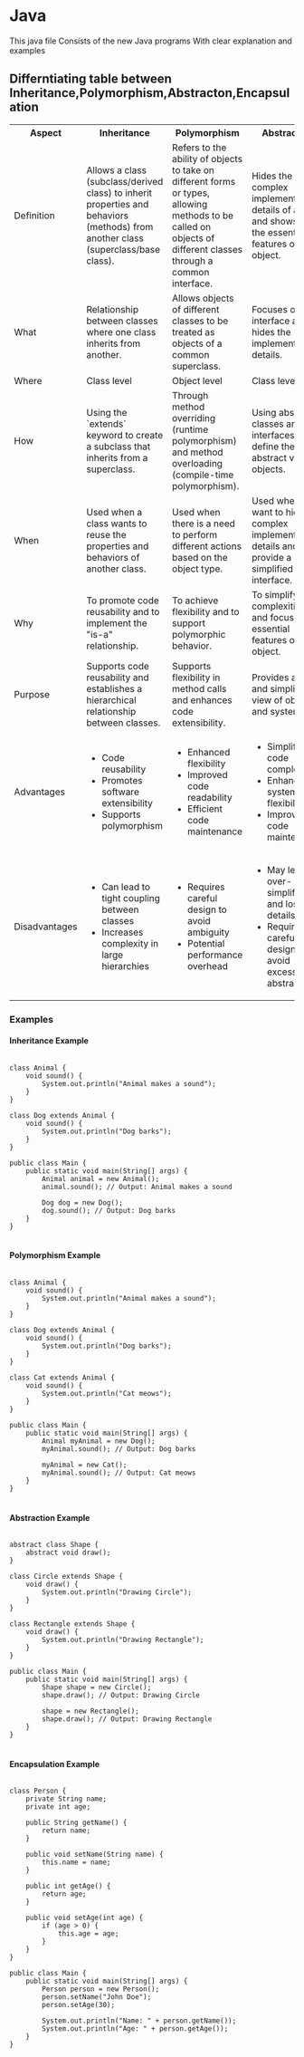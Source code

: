 <h1>Java</h1>
This java file Consists of the new Java programs With clear explanation and examples

<h2>Differntiating table between Inheritance,Polymorphism,Abstracton,Encapsulation</h2>
<table>
    <tr>
        <th>Aspect</th>
        <th>Inheritance</th>
        <th>Polymorphism</th>
        <th>Abstraction</th>
        <th>Encapsulation</th>
    </tr>
    <tr>
        <td>Definition</td>
        <td>Allows a class (subclass/derived class) to inherit properties and behaviors (methods) from another class (superclass/base class).</td>
        <td>Refers to the ability of objects to take on different forms or types, allowing methods to be called on objects of different classes through a common interface.</td>
        <td>Hides the complex implementation details of a class and shows only the essential features of the object.</td>
        <td>Bundling data and methods into a single unit (class) and controlling access to some of the object's components.</td>
    </tr>
    <tr>
        <td>What</td>
        <td>Relationship between classes where one class inherits from another.</td>
        <td>Allows objects of different classes to be treated as objects of a common superclass.</td>
        <td>Focuses on the interface and hides the implementation details.</td>
        <td>Bundles data and methods into a single unit and controls access to them.</td>
    </tr>
    <tr>
        <td>Where</td>
        <td>Class level</td>
        <td>Object level</td>
        <td>Class level</td>
        <td>Class level</td>
    </tr>
    <tr>
        <td>How</td>
        <td>Using the `extends` keyword to create a subclass that inherits from a superclass.</td>
        <td>Through method overriding (runtime polymorphism) and method overloading (compile-time polymorphism).</td>
        <td>Using abstract classes and interfaces to define the abstract view of objects.</td>
        <td>Using access modifiers (private, public, protected) to control access to data.</td>
    </tr>
    <tr>
        <td>When</td>
        <td>Used when a class wants to reuse the properties and behaviors of another class.</td>
        <td>Used when there is a need to perform different actions based on the object type.</td>
        <td>Used when we want to hide complex implementation details and provide a simplified interface.</td>
        <td>Used when data hiding and restricting direct access to data is required.</td>
    </tr>
    <tr>
        <td>Why</td>
        <td>To promote code reusability and to implement the "is-a" relationship.</td>
        <td>To achieve flexibility and to support polymorphic behavior.</td>
        <td>To simplify the complexities and focus on essential features of an object.</td>
        <td>To improve security, maintainability, and flexibility of code.</td>
    </tr>
    <tr>
        <td>Purpose</td>
        <td>Supports code reusability and establishes a hierarchical relationship between classes.</td>
        <td>Supports flexibility in method calls and enhances code extensibility.</td>
        <td>Provides a clear and simplified view of objects and systems.</td>
        <td>Protects an object's internal state and enhances maintainability.</td>
    </tr>
    <tr>
        <td>Advantages</td>
        <td>
            <ul>
                <li>Code reusability</li>
                <li>Promotes software extensibility</li>
                <li>Supports polymorphism</li>
            </ul>
        </td>
        <td>
            <ul>
                <li>Enhanced flexibility</li>
                <li>Improved code readability</li>
                <li>Efficient code maintenance</li>
            </ul>
        </td>
        <td>
            <ul>
                <li>Simplifies code complexity</li>
                <li>Enhances system flexibility</li>
                <li>Improves code maintenance</li>
            </ul>
        </td>
        <td>
            <ul>
                <li>Enhanced security</li>
                <li>Improved maintainability</li>
                <li>Flexibility to change implementation</li>
            </ul>
        </td>
    </tr>
    <tr>
        <td>Disadvantages</td>
        <td>
            <ul>
                <li>Can lead to tight coupling between classes</li>
                <li>Increases complexity in large hierarchies</li>
            </ul>
        </td>
        <td>
            <ul>
                <li>Requires careful design to avoid ambiguity</li>
                <li>Potential performance overhead</li>
            </ul>
        </td>
        <td>
            <ul>
                <li>May lead to over-simplification and loss of details</li>
                <li>Requires careful design to avoid excessive abstraction</li>
            </ul>
        </td>
        <td>
            <ul>
                <li>Increased development time due to defining accessors and mutators</li>
                <li>Potential overhead in performance due to method calls</li>
            </ul>
        </td>
    </tr>
</table>

<h3>Examples</h3>

<h4>Inheritance Example</h4>

<pre>
<code>
class Animal {
    void sound() {
        System.out.println("Animal makes a sound");
    }
}

class Dog extends Animal {
    void sound() {
        System.out.println("Dog barks");
    }
}

public class Main {
    public static void main(String[] args) {
        Animal animal = new Animal();
        animal.sound(); // Output: Animal makes a sound

        Dog dog = new Dog();
        dog.sound(); // Output: Dog barks
    }
}
</code>
</pre>

<h4>Polymorphism Example</h4>

<pre>
<code>
class Animal {
    void sound() {
        System.out.println("Animal makes a sound");
    }
}

class Dog extends Animal {
    void sound() {
        System.out.println("Dog barks");
    }
}

class Cat extends Animal {
    void sound() {
        System.out.println("Cat meows");
    }
}

public class Main {
    public static void main(String[] args) {
        Animal myAnimal = new Dog();
        myAnimal.sound(); // Output: Dog barks

        myAnimal = new Cat();
        myAnimal.sound(); // Output: Cat meows
    }
}
</code>
</pre>

<h4>Abstraction Example</h4>

<pre>
<code>
abstract class Shape {
    abstract void draw();
}

class Circle extends Shape {
    void draw() {
        System.out.println("Drawing Circle");
    }
}

class Rectangle extends Shape {
    void draw() {
        System.out.println("Drawing Rectangle");
    }
}

public class Main {
    public static void main(String[] args) {
        Shape shape = new Circle();
        shape.draw(); // Output: Drawing Circle

        shape = new Rectangle();
        shape.draw(); // Output: Drawing Rectangle
    }
}
</code>
</pre>

<h4>Encapsulation Example</h4>

<pre>
<code>
class Person {
    private String name;
    private int age;

    public String getName() {
        return name;
    }

    public void setName(String name) {
        this.name = name;
    }

    public int getAge() {
        return age;
    }

    public void setAge(int age) {
        if (age > 0) {
            this.age = age;
        }
    }
}

public class Main {
    public static void main(String[] args) {
        Person person = new Person();
        person.setName("John Doe");
        person.setAge(30);

        System.out.println("Name: " + person.getName());
        System.out.println("Age: " + person.getAge());
    }
}
</code>
</pre>

